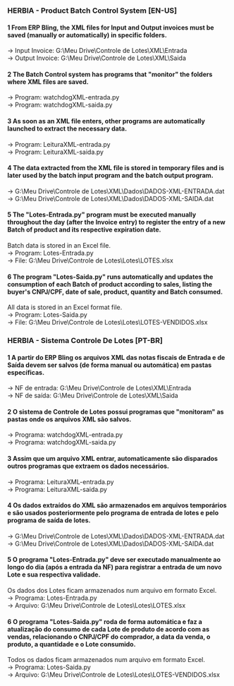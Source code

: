 ### HERBIA - Product Batch Control System [EN-US]

#### 1 From ERP Bling, the XML files for Input and Output invoices must be saved (manually or automatically) in specific folders.<br>
→ Input Invoice: G:\Meu Drive\Controle de Lotes\XML\Entrada<br>
→ Output Invoice: G:\Meu Drive\Controle de Lotes\XML\Saida

#### 2 The Batch Control system has programs that "monitor" the folders where XML files are saved.<br>
→ Program: watchdogXML-entrada.py<br>
→ Program: watchdogXML-saida.py

#### 3 As soon as an XML file enters, other programs are automatically launched to extract the necessary data.<br>
→ Program: LeituraXML-entrada.py<br>
→ Program: LeituraXML-saida.py

#### 4 The data extracted from the XML file is stored in temporary files and is later used by the batch input program and the batch output program.<br>
→ G:\Meu Drive\Controle de Lotes\XML\Dados\DADOS-XML-ENTRADA.dat<br>
→ G:\Meu Drive\Controle de Lotes\\XML\Dados\DADOS-XML-SAIDA.dat

#### 5 The "Lotes-Entrada.py" program must be executed manually throughout the day (after the Invoice entry) to register the entry of a new Batch of product and its respective expiration date.<br>
Batch data is stored in an Excel file.<br>
→ Program: Lotes-Entrada.py<br>
→ File: G:\Meu Drive\Controle de Lotes\Lotes\LOTES.xlsx

#### 6 The program "Lotes-Saida.py"  runs automatically and updates the consumption of each Batch of product according to sales, listing the buyer's CNPJ/CPF, date of sale, product, quantity and Batch consumed.<br>
All data is stored in an Excel format file.<br>
→ Program: Lotes-Saida.py<br>
→ File: G:\Meu Drive\Controle de Lotes\Lotes\LOTES-VENDIDOS.xlsx


### HERBIA - Sistema Controle De Lotes [PT-BR]

#### 1 A partir do ERP Bling os arquivos XML das notas fiscais de Entrada e de Saída devem ser salvos (de forma manual ou automática) em pastas específicas.<br>
→ NF de entrada: G:\Meu Drive\Controle de Lotes\XML\Entrada<br>
→ NF de saída: G:\Meu Drive\Controle de Lotes\XML\Saida

#### 2 O sistema de Controle de Lotes possui programas que "monitoram" as pastas onde os arquivos XML são salvos.<br>
→ Programa: watchdogXML-entrada.py<br>
→ Programa: watchdogXML-saida.py

#### 3 Assim que um arquivo XML entrar, automaticamente são disparados outros programas que extraem os dados necessários.<br>
→ Programa: LeituraXML-entrada.py<br>
→ Programa: LeituraXML-saida.py

#### 4 Os dados extraídos do XML são armazenados em arquivos temporários e são usados posteriormente pelo programa de entrada de lotes e pelo programa de saída de lotes.<br>
→ G:\Meu Drive\Controle de Lotes\XML\Dados\DADOS-XML-ENTRADA.dat<br>
→ G:\Meu Drive\Controle de Lotes\\XML\Dados\DADOS-XML-SAIDA.dat

#### 5 O programa "Lotes-Entrada.py" deve ser executado manualmente ao longo do dia (após a entrada da NF) para registrar a entrada de um novo Lote e sua respectiva validade.<br>
Os dados dos Lotes ficam armazenados num arquivo em formato Excel.<br>
→ Programa: Lotes-Entrada.py<br>
→ Arquivo: G:\Meu Drive\Controle de Lotes\Lotes\LOTES.xlsx

#### 6 O programa "Lotes-Saida.py" roda de forma automática e faz a atualização do consumo de cada Lote de produto de acordo com as vendas, relacionando o CNPJ/CPF do comprador, a data da venda, o produto, a quantidade e o Lote consumido.<br>
Todos os dados ficam armazenados num arquivo em formato Excel.<br>
→ Programa: Lotes-Saida.py<br>
→ Arquivo: G:\Meu Drive\Controle de Lotes\Lotes\LOTES-VENDIDOS.xlsx
